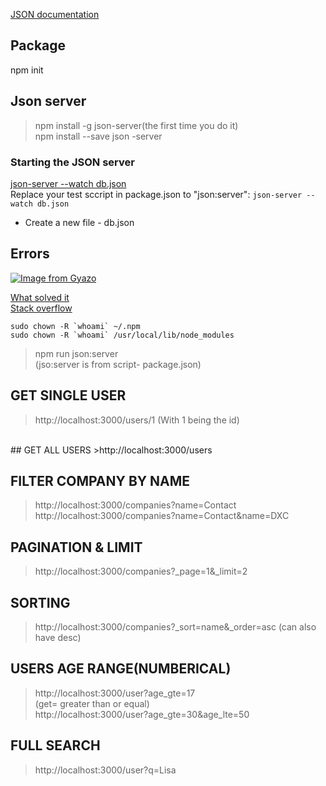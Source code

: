 [JSON documentation](https://github.com/typicode/json-server)

## Package
npm init

## Json server
>npm install -g json-server(the first time you do it)\
>npm install --save json -server


### Starting the JSON server
[json-server --watch db.json](https://github.com/typicode/json-server)\
Replace your test sccript in package.json to "json:server": `json-server --watch db.json`

- Create a new file - db.json


## Errors
[![Image from Gyazo](https://i.gyazo.com/a17c5fb8cd21a6900bc681496c5bf4b8.png)](https://gyazo.com/a17c5fb8cd21a6900bc681496c5bf4b8)

<u>What solved it</u>\
[Stack overflow](https://stackoverflow.com/questions/25290986/how-to-fix-eacces-issues-with-npm-install)

```
sudo chown -R `whoami` ~/.npm
sudo chown -R `whoami` /usr/local/lib/node_modules
```

>npm run json:server\
(jso:server is from script- package.json)

## GET SINGLE USER
>http://localhost:3000/users/1
>(With 1 being the id)
<br>
## GET ALL USERS 
>http://localhost:3000/users

## FILTER COMPANY BY NAME
>http://localhost:3000/companies?name=Contact\
>http://localhost:3000/companies?name=Contact&name=DXC

## PAGINATION & LIMIT
>http://localhost:3000/companies?_page=1&_limit=2

## SORTING
>http://localhost:3000/companies?_sort=name&_order=asc
(can also have desc)

## USERS AGE RANGE(NUMBERICAL)
>http://localhost:3000/user?age_gte=17\
(get= greater than or equal)\
>http://localhost:3000/user?age_gte=30&age_lte=50

## FULL SEARCH
>http://localhost:3000/user?q=Lisa
